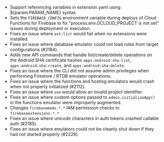 - Support referencing variables in extension.yaml using ${param:PARAM_NAME} syntax
- Sets the `FIREBASE_CONFIG` environment variable during deploys of Cloud Functions for Firebase to fix "process.env.GCLOUD_PROJECT is not set" issues during deployment or execution.
- Fixes an issue where `ext:list` would fail when no extensions were installed.
- Fixes an issue where database emulator could not load rules from target configurations (#2184).
- Adds new API commands that handle list/create/delete operations on the Android SHA certificate hashes `apps:android:sha:list`, `apps:android:sha:create`, and `apps:android:sha:delete`.
- Fixes an issue where the CLI did not assume admin privileges when performing Firestore / RTDB emulator operations.
- Fixes an issue where the functions and hosting emulators would crash when not properly initialized (#2112).
- Fixes an issue where `use` would allow an invalid project identifier.
- Fixes an issue where custom options passed to `admin.initializeApp()` in the functions emulator were improperly augmented.
- Changes `firebasemods.*.*` IAM permission checks to `firebaseextensions.*.*`
- Fixes an issue where unicode characters in auth tokens crashed callable auth (#2185).
- Fixes an issue where emulators could not be cleanly shut down if they had not started properly (#2228).
